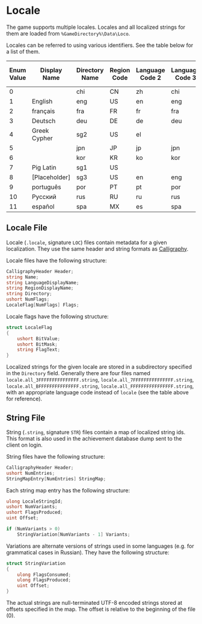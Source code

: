 # Locale

The game supports multiple locales. Locales and all localized strings for them are loaded from `%GameDirectory%\Data\Loco`.

Locales can be referred to using various identifiers. See the table below for a list of them.

| Enum Value | Display Name  | Directory Name | Region Code | Language Code 2 | Language Code 3 | Language Code PSN | Website Code |
| ---------- | ------------- | -------------- | ----------- | --------------- | --------------- | ----------------- | ------------ |
| 0          |               | chi            | CN          | zh              | chi             | zh-TW             | zh_tw        |
| 1          | English       | eng            | US          | en              | eng             | en                | en_us        |
| 2          | français      | fra            | FR          | fr              | fra             | fr                | fr_fr        |
| 3          | Deutsch       | deu            | DE          | de              | deu             | de                | de_de        |
| 4          | Greek Cypher  | sg2            | US          | el              |                 |                   | en_us        |
| 5          |               | jpn            | JP          | jp              | jpn             | ja                | ja_jp        |
| 6          |               | kor            | KR          | ko              | kor             | ko                | ko_kr        |
| 7          | Pig Latin     | sg1            | US          |                 |                 |                   | en_us        |
| 8          | [Placeholder] | sg3            | US          | en              | eng             | en                | en_us        |
| 9          | português     | por            | PT          | pt              | por             | pt                | pt_br        |
| 10         | Русский       | rus            | RU          | ru              | rus             | ru                | ru_ru        |
| 11         | español       | spa            | MX          | es              | spa             | es                | es_mx        |

## Locale File

Locale (`.locale`, signature `LOC`) files contain metadata for a given localization. They use the same header and string formats as [Calligraphy](./Calligraphy.md).

Locale files have the following structure:

```csharp
CalligraphyHeader Header;
string Name;
string LanguageDisplayName;
string RegionDisplayName;
string Directory;
ushort NumFlags;
LocaleFlag[NumFlags] Flags;
```

Locale flags have the following structure:

```csharp
struct LocaleFlag
{
    ushort BitValue;
    ushort BitMask;
    string FlagText;
}
```

Localized strings for the given locale are stored in a subdirectory specified in the `Directory` field. Generally there are four files named `locale.all_3FFFFFFFFFFFFFFF.string`, `locale.all_7FFFFFFFFFFFFFFF.string`, `locale.all_BFFFFFFFFFFFFFFF.string`, `locale.all_FFFFFFFFFFFFFFFF.string`, with an appropriate language code instead of `locale` (see the table above for reference).

## String File

String (`.string`, signature `STR`) files contain a map of localized string ids. This format is also used in the achievement database dump sent to the client on login.

String files have the following structure:

```csharp
CalligraphyHeader Header;
ushort NumEntries;
StringMapEntry[NumEntries] StringMap;
```

Each string map entry has the following structure:

```csharp
ulong LocaleStringId;
ushort NumVariants;
ushort FlagsProduced;
uint Offset;

if (NumVariants > 0)
    StringVariation[NumVariants - 1] Variants;
```

Variations are alternate versions of strings used in some languages (e.g. for grammatical cases in Russian). They have the following structure:

```csharp
struct StringVariation
{
    ulong FlagsConsumed;
    ulong FlagsProduced;
    uint Offset;
}
```

The actual strings are null-terminated UTF-8 encoded strings stored at offsets specified in the map. The offset is relative to the beginning of the file (0).
